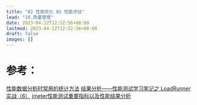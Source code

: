 ```yaml
---
title: "02 性能优化 02 性能评估"
lead: "10.质量管理"
date: 2023-04-22T12:52:56+08:00
lastmod: 2023-04-22T12:52:56+08:00
draft: false
images: []
---
```


# 参考：
[性能数据分析时常用的统计方法](http://www.caveman.work/2018/01/18/CavemanWork-Insighter%E4%B8%AD%E7%94%A8%E5%88%B0%E7%9A%84%E5%B9%B3%E5%9D%87%E5%80%BC%E6%8C%87%E6%A0%87/)
[结果分析——性能测试学习笔记之 LoadRunner实战（6）](http://www.51testing.com/html/35/n-3724035.html)
 [jmeter性能测试重要指标以及性能结果分析](https://www.cnblogs.com/dayiran1222/p/8746096.html)
